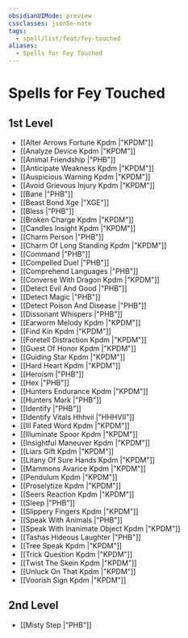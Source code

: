 ```yaml
---
obsidianUIMode: preview
cssclasses: json5e-note
tags:
  - spell/list/feat/fey-touched
aliases:
  - Spells for Fey Touched
---
```

# Spells for Fey Touched

## 1st Level

- [[Alter Arrows Fortune Kpdm \|"KPDM"]] 
- [[Analyze Device Kpdm \|"KPDM"]] 
- [[Animal Friendship \|"PHB"]] 
- [[Anticipate Weakness Kpdm \|"KPDM"]] 
- [[Auspicious Warning Kpdm \|"KPDM"]] 
- [[Avoid Grievous Injury Kpdm \|"KPDM"]] 
- [[Bane \|"PHB"]] 
- [[Beast Bond Xge \|"XGE"]] 
- [[Bless \|"PHB"]] 
- [[Broken Charge Kpdm \|"KPDM"]] 
- [[Candles Insight Kpdm \|"KPDM"]] 
- [[Charm Person \|"PHB"]] 
- [[Charm Of Long Standing Kpdm \|"KPDM"]] 
- [[Command \|"PHB"]] 
- [[Compelled Duel \|"PHB"]] 
- [[Comprehend Languages \|"PHB"]] 
- [[Converse With Dragon Kpdm \|"KPDM"]] 
- [[Detect Evil And Good \|"PHB"]] 
- [[Detect Magic \|"PHB"]] 
- [[Detect Poison And Disease \|"PHB"]] 
- [[Dissonant Whispers \|"PHB"]] 
- [[Earworm Melody Kpdm \|"KPDM"]] 
- [[Find Kin Kpdm \|"KPDM"]] 
- [[Foretell Distraction Kpdm \|"KPDM"]] 
- [[Guest Of Honor Kpdm \|"KPDM"]] 
- [[Guiding Star Kpdm \|"KPDM"]] 
- [[Hard Heart Kpdm \|"KPDM"]] 
- [[Heroism \|"PHB"]] 
- [[Hex \|"PHB"]] 
- [[Hunters Endurance Kpdm \|"KPDM"]] 
- [[Hunters Mark \|"PHB"]] 
- [[Identify \|"PHB"]] 
- [[Identify Vitals Hhhvii \|"HHHVII"]] 
- [[Ill Fated Word Kpdm \|"KPDM"]] 
- [[Illuminate Spoor Kpdm \|"KPDM"]] 
- [[Insightful Maneuver Kpdm \|"KPDM"]] 
- [[Liars Gift Kpdm \|"KPDM"]] 
- [[Litany Of Sure Hands Kpdm \|"KPDM"]] 
- [[Mammons Avarice Kpdm \|"KPDM"]] 
- [[Pendulum Kpdm \|"KPDM"]] 
- [[Proselytize Kpdm \|"KPDM"]] 
- [[Seers Reaction Kpdm \|"KPDM"]] 
- [[Sleep \|"PHB"]] 
- [[Slippery Fingers Kpdm \|"KPDM"]] 
- [[Speak With Animals \|"PHB"]] 
- [[Speak With Inanimate Object Kpdm \|"KPDM"]] 
- [[Tashas Hideous Laughter \|"PHB"]] 
- [[Tree Speak Kpdm \|"KPDM"]] 
- [[Trick Question Kpdm \|"KPDM"]] 
- [[Twist The Skein Kpdm \|"KPDM"]] 
- [[Unluck On That Kpdm \|"KPDM"]] 
- [[Voorish Sign Kpdm \|"KPDM"]] 

## 2nd Level

- [[Misty Step \|"PHB"]]
